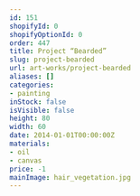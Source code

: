 ```yaml
---
id: 151
shopifyId: 0
shopifyOptionId: 0
order: 447
title: Project “Bearded”
slug: project-bearded
url: art-works/project-bearded
aliases: []
categories:
- painting
inStock: false
isVisible: false
height: 80
width: 60
date: 2014-01-01T00:00:00Z
materials:
- oil
- canvas
price: -1
mainImage: hair_vegetation.jpg
---
```

